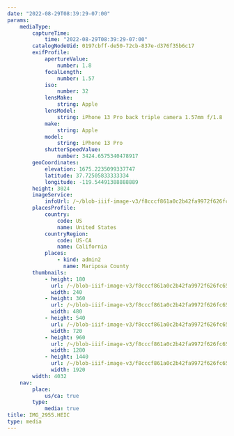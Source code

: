 ```yaml
---
date: "2022-08-29T08:39:29-07:00"
params:
    mediaType:
        captureTime:
            time: "2022-08-29T08:39:29-07:00"
        catalogNodeUid: 0197cbff-de50-72cb-837e-d376f35b6c17
        exifProfile:
            apertureValue:
                number: 1.8
            focalLength:
                number: 1.57
            iso:
                number: 32
            lensMake:
                string: Apple
            lensModel:
                string: iPhone 13 Pro back triple camera 1.57mm f/1.8
            make:
                string: Apple
            model:
                string: iPhone 13 Pro
            shutterSpeedValue:
                number: 3424.6575340478917
        geoCoordinates:
            elevation: 1675.2235099337747
            latitude: 37.72505833333334
            longitude: -119.54491388888889
        height: 3024
        imageService:
            infoUrl: /~/blob-iiif-image-v3/f8cccf861a0c2b42fa9972f626fc65383516546bd4a042858e4bd53bd5f16d46/info.json
        placesProfile:
            country:
                code: US
                name: United States
            countryRegion:
                code: US-CA
                name: California
            places:
                - kind: admin2
                  name: Mariposa County
        thumbnails:
            - height: 180
              url: /~/blob-iiif-image-v3/f8cccf861a0c2b42fa9972f626fc65383516546bd4a042858e4bd53bd5f16d46/full/240%2C180/0/default.jpg
              width: 240
            - height: 360
              url: /~/blob-iiif-image-v3/f8cccf861a0c2b42fa9972f626fc65383516546bd4a042858e4bd53bd5f16d46/full/480%2C360/0/default.jpg
              width: 480
            - height: 540
              url: /~/blob-iiif-image-v3/f8cccf861a0c2b42fa9972f626fc65383516546bd4a042858e4bd53bd5f16d46/full/720%2C540/0/default.jpg
              width: 720
            - height: 960
              url: /~/blob-iiif-image-v3/f8cccf861a0c2b42fa9972f626fc65383516546bd4a042858e4bd53bd5f16d46/full/1280%2C960/0/default.jpg
              width: 1280
            - height: 1440
              url: /~/blob-iiif-image-v3/f8cccf861a0c2b42fa9972f626fc65383516546bd4a042858e4bd53bd5f16d46/full/1920%2C1440/0/default.jpg
              width: 1920
        width: 4032
    nav:
        place:
            us/ca: true
        type:
            media: true
title: IMG_2955.HEIC
type: media
---
```

